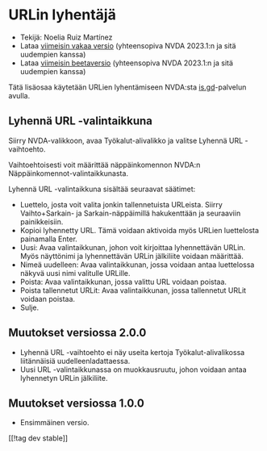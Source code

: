 # URLin lyhentäjä #

* Tekijä: Noelia Ruiz Martínez
* Lataa [viimeisin vakaa versio][1] (yhteensopiva NVDA 2023.1:n ja sitä
  uudempien kanssa)
* Lataa [viimeisin beetaversio][2] (yhteensopiva NVDA 2023.1:n ja sitä
  uudempien kanssa)

Tätä lisäosaa käytetään URLien lyhentämiseen NVDA:sta [is.gd][3]-palvelun
avulla.

## Lyhennä URL -valintaikkuna ##

Siirry NVDA-valikkoon, avaa Työkalut-alivalikko ja valitse Lyhennä URL
-vaihtoehto.

Vaihtoehtoisesti voit määrittää näppäinkomennon NVDA:n
Näppäinkomennot-valintaikkunasta.

Lyhennä URL -valintaikkuna sisältää seuraavat säätimet:

* Luettelo, josta voit valita jonkin tallennetuista URLeista. Siirry
  Vaihto+Sarkain- ja Sarkain-näppäimillä hakukenttään ja seuraaviin
  painikkeisiin.
* Kopioi lyhennetty URL. Tämä voidaan aktivoida myös URLien luettelosta
  painamalla Enter.
* Uusi: Avaa valintaikkunan, johon voit kirjoittaa lyhennettävän URLin. Myös
  näyttönimi ja lyhennettävän URLin jälkiliite voidaan määrittää.
* Nimeä uudelleen: Avaa valintaikkunan, jossa voidaan antaa luettelossa
  näkyvä uusi nimi valitulle URLille.
* Poista: Avaa valintaikkunan, jossa valittu URL voidaan poistaa.
* Poista tallennetut URLit: Avaa valintaikkunan, jossa tallennetut URLit
  voidaan poistaa.
* Sulje.

## Muutokset versiossa 2.0.0 ##

* Lyhennä URL -vaihtoehto ei näy useita kertoja Työkalut-alivalikossa
  liitännäisiä uudelleenladattaessa.
* Uusi URL -valintaikkunassa on muokkausruutu, johon voidaan antaa
  lyhennetyn URLin jälkiliite.

## Muutokset versiossa 1.0.0 ##

* Ensimmäinen versio.

[[!tag dev stable]]

[1]: https://www.nvaccess.org/addonStore/legacy?file=urlShortener

[2]: https://www.nvaccess.org/addonStore/legacy?file=urlShortener-beta

[3]: https://is.gd

